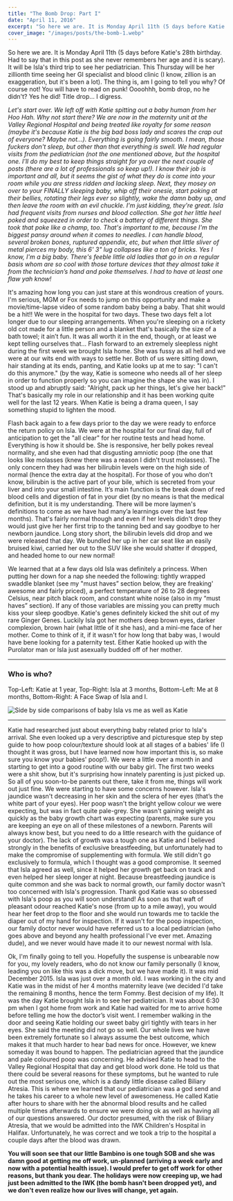 ```yaml
---
title: "The Bomb Drop: Part I"
date: "April 11, 2016"
excerpt: "So here we are. It is Monday April 11th (5 days before Katie's 28th birthday. Had to say that in..."
cover_image: "/images/posts/the-bomb-1.webp"
---
```


So here we are. It is Monday April 11th (5 days before Katie's 28th birthday. Had to say that in this post as she never remembers her age and it is scary). It will be Isla's third trip to see her pediatrician. This Thursday will be her zillionth time seeing her GI specialist and blood clinic (I know, zillion is an exaggeration, but it's been a lot). The thing is, am I going to tell you why? Of course not! You will have to read on punk! Oooohhh, bomb drop, no he didn't? Yes he did! Title drop... I digress.

_Let's start over. We left off with Katie spitting out a baby human from her Hoo Hah. Why not start there? We are now in the maternity unit at the Valley Regional Hospital and being treated like royalty for some reason (maybe it's because Katie is the big bad boss lady and scares the crap out of everyone? Maybe not...). Everything is going fairly smooth. I mean, those fuckers don't sleep, but other than that everything is swell. We had regular visits from the pediatrician (not the one mentioned above, but the hospital one. I'll do my best to keep things straight for ya over the next couple of posts (there are a lot of professionals so keep up!). I know their job is important and all, but it seems the gist of what they do is come into your room while you are stress ridden and lacking sleep. Next, they mosey on over to your FINALLY sleeping baby, whip off their onesie, start poking at their bellies, rotating their legs ever so slightly, wake the damn baby up, and then leave the room with an evil chuckle. I'm just kidding, they're great. Isla had frequent visits from nurses and blood collection. She got her little heel poked and squeezed in order to check a battery of different things. She took that poke like a champ, too. That's important to me, because I'm the biggest pansy around when it comes to needles. I can handle blood, several broken bones, ruptured appendix, etc, but when that little sliver of metal pierces my body, this 6' 3" lug collapses like a ton of bricks. Yes I know, I'm a big baby. There's feeble little old ladies that go in on a regular basis whom are so cool with those torture devices that they almost take it from the technician’s hand and poke themselves. I had to have at least one flaw yah know!_

It's amazing how long you can just stare at this wondrous creation of yours. I'm serious, MGM or Fox needs to jump on this opportunity and make a movie/time-lapse video of some random baby being a baby. That shit would be a hit!! We were in the hospital for two days. These two days felt a lot longer due to our sleeping arrangements. When you're sleeping on a rickety old cot made for a little person and a blanket that's basically the size of a bath towel; it ain’t fun. It was all worth it in the end, though, or at least we kept telling ourselves that... Flash forward to an extremely sleepless night during the first week we brought Isla home. She was fussy as all hell and we were at our wits end with ways to settle her. Both of us were sitting down, hair standing at its ends, panting, and Katie looks up at me to say: "I can't do this anymore." (by the way, Katie is someone who needs all of her sleep in order to function properly so you can imagine the shape she was in). I stood up and abruptly said: "Alright, pack up her things, let's give her back!" That's basically my role in our relationship and it has been working quite well for the last 12 years. When Katie is being a drama queen, I say something stupid to lighten the mood.

Flash back again to a few days prior to the day we were ready to enforce the return policy on Isla. We were at the hospital for our final day, full of anticipation to get the "all clear" for her routine tests and head home. Everything is how it should be. She is responsive, her belly pokes reveal normality, and she even had that disgusting amniotic poop (the one that looks like molasses (knew there was a reason I didn't trust molasses). The only concern they had was her bilirubin levels were on the high side of normal (hence the extra day at the hospital). For those of you who don’t know, bilirubin is the active part of your bile, which is secreted from your liver and into your small intestine. It’s main function is the break down of red blood cells and digestion of fat in your diet (by no means is that the medical definition, but it is my understanding. There will be more laymen's definitions to come as we have had many’a learnings over the last few months). That's fairly normal though and even if her levels didn't drop they would just give her her first trip to the tanning bed and say goodbye to her newborn jaundice. Long story short, the bilirubin levels did drop and we were released that day. We bundled her up in her car seat like an easily bruised kiwi, carried her out to the SUV like she would shatter if dropped, and headed home to our new normal!

We learned that at a few days old Isla was definitely a princess. When putting her down for a nap she needed the following: tightly wrapped swaddle blanket (see my "must haves” section below, they are freaking' awesome and fairly priced), a perfect temperature of 26 to 28 degrees Celsius, near pitch black room, and constant white noise (also in my “must haves” section). If any of those variables are missing you can pretty much kiss your sleep goodbye. Katie's genes definitely kicked the shit out of my rare Ginger Genes. Luckily Isla got her mothers deep brown eyes, darker complexion, brown hair (what little of it she has), and a mini-me face of her mother. Come to think of it, if it wasn't for how long that baby was, I would have bene looking for a paternity test. Either Katie hooked up with the Purolator man or Isla just asexually budded off of her mother.

---

### Who is who?

Top-Left: Katie at 1 year, Top-Right: Isla at 3 months, Bottom-Left: Me at 8 months, Bottom-Right: A Face Swap of Isla and I.

![Side by side comparisons of baby Isla vs me as well as Katie](/images/posts/side-by-side.webp)

---

Katie had researched just about everything baby related prior to Isla's arrival. She even looked up a very descriptive and picturesque step by step guide to how poop colour/texture should look at all stages of a babies' life (I thought it was gross, but I have learned now how important this is, so make sure you know your babies' poop!). We were a little over a month in and starting to get into a good routine with our baby girl. The first two weeks were a shit show, but it's surprising how innately parenting is just picked up. So all of you soon-to-be parents out there, take it from me, things will work out just fine. We were starting to have some concerns however. Isla's jaundice wasn't decreasing in her skin and the sclera of her eyes (that’s the white part of your eyes). Her poop wasn't the bright yellow colour we were expecting, but was in fact quite pale-grey. She wasn't gaining weight as quickly as the baby growth chart was expecting (parents, make sure you are keeping an eye on all of these milestones of a newborn. Parents will always know best, but you need to do a little research with the guidance of your doctor). The lack of growth was a tough one as Katie and I believed strongly in the benefits of exclusive breastfeeding, but unfortunately had to make the compromise of supplementing with formula. We still didn't go exclusively to formula, which I thought was a good compromise. It seemed that Isla agreed as well, since it helped her growth get back on track and even helped her sleep longer at night. Because breastfeeding jaundice is quite common and she was back to normal growth, our family doctor wasn't too concerned with Isla's progression. Thank god Katie was so obsessed with Isla's poop as you will soon understand! As soon as that waft of pleasant odour reached Katie's nose (from up to a mile away), you would hear her feet drop to the floor and she would run towards me to tackle the diaper out of my hand for inspection. If it wasn't for the poop inspection, our family doctor never would have referred us to a local pediatrician (who goes above and beyond any health professional I've ever met. Amazing dude), and we never would have made it to our newest normal with Isla.

Ok, I'm finally going to tell you. Hopefully the suspense is unbearable now for you, my lovely readers, who do not know our family personally (I know, leading you on like this was a dick move, but we have made it). It was mid December 2015. Isla was just over a month old. I was working in the city and Katie was in the midst of her 4 months maternity leave (we decided I'd take the remaining 8 months, hence the term Fommy. Best decision of my life). It was the day Katie brought Isla in to see her pediatrician. It was about 6:30 pm when I got home from work and Katie had waited for me to arrive home before telling me how the doctor’s visit went. I remember walking in the door and seeing Katie holding our sweet baby girl tightly with tears in her eyes. She said the meeting did not go so well. Our whole lives we have been extremely fortunate so I always assume the best outcome, which makes it that much harder to hear bad news for once. However, we knew someday it was bound to happen. The pediatrician agreed that the jaundice and pale coloured poop was concerning. He advised Katie to head to the Valley Regional Hospital that day and get blood work done. He told us that there could be several reasons for these symptoms, but he wanted to rule out the most serious one, which is a dandy little disease called Biliary Atresia. This is where we learned that our pediatrician was a god send and he takes his career to a whole new level of awesomeness. He called Katie after hours to share with her the abnormal blood results and he called multiple times afterwards to ensure we were doing ok as well as having all of our questions answered. Our doctor presumed, with the risk of Biliary Atresia, that we would be admitted into the IWK Children's Hospital in Halifax. Unfortunately, he was correct and we took a trip to the hospital a couple days after the blood was drawn.

**You will soon see that our little Bambino is one tough SOB and she was damn good at getting me off work, un-planned (arriving a week early and now with a potential health issue). I would prefer to get off work for other reasons, but thank you dear. The holidays were now creeping up, we had just been admitted to the IWK (the bomb hasn't been dropped yet), and we don't even realize how our lives will change, yet again.**
